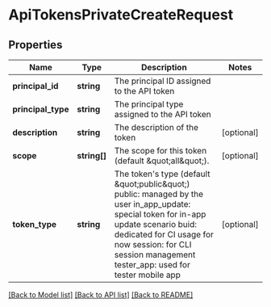 # ApiTokensPrivateCreateRequest

## Properties
Name | Type | Description | Notes
------------ | ------------- | ------------- | -------------
**principal_id** | **string** | The principal ID assigned to the API token | 
**principal_type** | **string** | The principal type assigned to the API token | 
**description** | **string** | The description of the token | [optional] 
**scope** | **string[]** | The scope for this token (default \&quot;all\&quot;). | [optional] 
**token_type** | **string** | The token&#39;s type (default \&quot;public\&quot;)   public: managed by the user   in_app_update: special token for in-app update scenario   buid: dedicated for CI usage for now   session: for CLI session management   tester_app: used for tester mobile app | [optional] 

[[Back to Model list]](../README.md#documentation-for-models) [[Back to API list]](../README.md#documentation-for-api-endpoints) [[Back to README]](../README.md)


